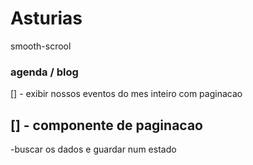 # Asturias
smooth-scrool

### agenda / blog
[] - exibir nossos eventos do mes inteiro com paginacao

## [] - componente de paginacao
-buscar os dados e guardar num estado



